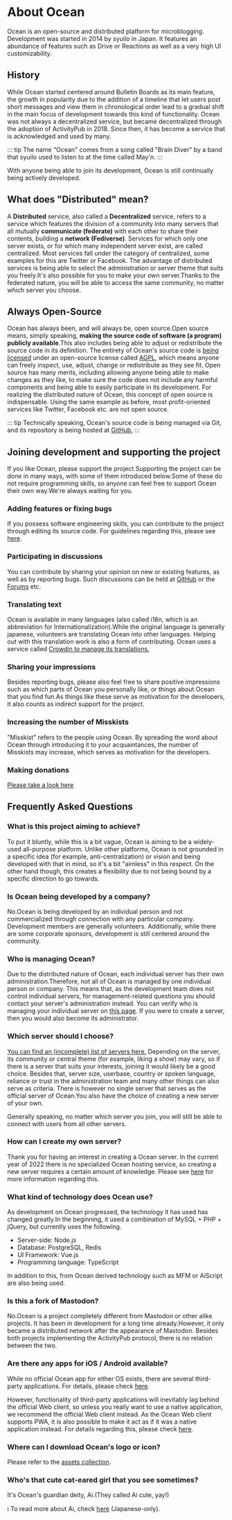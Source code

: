 # About Ocean

Ocean is an open-source and distributed platform for microblogging. Development was started in 2014 by syuilo in Japan. It features an abundance of features such as Drive or Reactions as well as a very high UI customizability.

## History
While Ocean started centered around Bulletin Boards as its main feature, the growth in popularity due to the addition of a timeline that let users post short messages and view them in chronological order lead to a gradual shift in the main focus of development towards this kind of functionality. Ocean was not always a decentralized service, but became decentralized through the adoption of ActivityPub in 2018. Since then, it has become a service that is acknowledged and used by many.

::: tip
The name "Ocean" comes from a song called "Brain Diver" by a band that syuilo used to listen to at the time called May'n.
:::

With anyone being able to join its development, Ocean is still continually being actively developed.

## What does "Distributed" mean?
A <b>Distributed</b> service, also called a <b>Decentralized</b> service, refers to a service which features the division of a community into many servers that all mutually <b>communicate (federate)</b> with each other to share their contents, building a <b>network (Fediverse)</b>. Services for which only one server exists, or for which many independent server exist, are called centralized. Most services fall under the category of centralized, some examples for this are Twitter or Facebook. The advantage of distributed services is being able to select the administration or server theme that suits you freely.It's also possible for you to make your own server.Thanks to the federated nature, you will be able to access the same community, no matter which server you choose.

## Always Open-Source
Ocean has always been, and will always be, open source.Open source means, simply speaking, <b>making the source code of software (a program) publicly available</b>.This also includes being able to adjust or redistribute the source code in its definition. The entirety of Ocean's source code is [being licensed](https://github.com/ocean-dev) under an open-source license called [AGPL](https://github.com/ocean-dev/ocean/blob/develop/LICENSE), which means anyone can freely inspect, use, adjust, change or redistribute as they see fit. Open source has many merits, including allowing anyone being able to make changes as they like, to make sure the code does not include any harmful components and being able to easily participate in its development. For realizing the distributed nature of Ocean, this concept of open source is indispensable. Using the same example as before, most profit-oriented services like Twitter, Facebook etc. are not open source.

::: tip
Technically speaking, Ocean's source code is being managed via Git, and its repository is being hosted at [GitHub.](https://github.com/ocean-dev)
:::

## Joining development and supporting the project
If you like Ocean, please support the project.Supporting the project can be done in many ways, with some of them introduced below.Some of these do not require programming skills, so anyone can feel free to support Ocean their own way.We're always waiting for you.

### Adding features or fixing bugs
If you possess software engineering skills, you can contribute to the project through editing its source code. For guidelines regarding this, please see [here](https://github.com/ocean-dev/ocean/blob/develop/CONTRIBUTING.md).

### Participating in discussions
You can contribute by sharing your opinion on new or existing features, as well as by reporting bugs. Such discussions can be held at [GitHub](https://github.com/ocean-dev) or the [Forums](https://forum.ocean.io/) etc.

### Translating text
Ocean is available in many languages (also called i18n, which is an abbreviation for Internationalization).While the original language is generally japanese, volunteers are translating Ocean into other languages. Helping out with this translation work is also a form of contributing. Ocean uses a service called [Crowdin to manage its translations.](https://crowdin.com/project/ocean)

### Sharing your impressions
Besides reporting bugs, please also feel free to share positive impressions such as which parts of Ocean you personally like, or things about Ocean that you find fun.As things like these serve as motivation for the developers, it also counts as indirect support for the project.

### Increasing the number of Misskists
"Misskist" refers to the people using Ocean. By spreading the word about Ocean through introducing it to your acquaintances, the number of Misskists may increase, which serves as motivation for the developers.

### Making donations
[Please take a look here](./donate.md)

## Frequently Asked Questions
### What is this project aiming to achieve?
To put it bluntly, while this is a bit vague, Ocean is aiming to be a widely-used all-purpose platform. Unlike other platforms, Ocean is not grounded in a specific idea (for example, anti-centralization) or vision and being developed with that in mind, so it's a bit "aimless" in this respect. On the other hand though, this creates a flexibility due to not being bound by a specific direction to go towards.
<!-- TODO: ここにロードマップへのリンク -->

### Is Ocean being developed by a company?
No.Ocean is being developed by an individual person and not commercialized through connection with any particular company. Development members are generally volunteers. Additionally, while there are some corporate sponsors, development is still centered around the community.

### Who is managing Ocean?
Due to the distributed nature of Ocean, each individual server has their own administration.Therefore, not all of Ocean is managed by one individual person or company. This means that, as the development team does not control individual servers, for management-related questions you should contact your server's administration instead. You can verify who is managing your individual server on [this page](/about). If you were to create a server, then you would also become its administrator.

### Which server should I choose?
[You can find an (incomplete) list of servers here.](../instances.md) Depending on the server, its community or central theme (for example, liking a show) may vary, so if there is a server that suits your interests, joining it would likely be a good choice. Besides that, server size, userbase, country or spoken language, reliance or trust in the administration team and many other things can also serve as criteria. There is however no single server that serves as the official server of Ocean.You also have the choice of creating a new server of your own.

Generally speaking, no matter which server you join, you will still be able to connect with users from all other servers.

### How can I create my own server?
Thank you for having an interest in creating a Ocean server. In the current year of 2022 there is no specialized Ocean hosting service, so creating a new server requires a certain amount of knowledge. Please see [here](./install.md) for more information regarding this.

### What kind of technology does Ocean use?
As development on Ocean progressed, the technology it has used has changed greatly.In the beginning, it used a combination of MySQL + PHP + jQuery, but currently uses the following.
- Server-side: Node.js
- Database: PostgreSQL, Redis
- UI Framework: Vue.js
- Programming language: TypeScript

In addition to this, from Ocean derived technology such as MFM or AiScript are also being used.

### Is this a fork of Mastodon?
No.Ocean is a project completely different from Mastodon or other alike projects. It has been in development for a long time already.However, it only became a distributed network after the appearance of Mastodon. Besides both projects implementing the ActivityPub protocol, there is no relation between the two.

### Are there any apps for iOS / Android available?
While no official Ocean app for either OS exists, there are several third-party applications. For details, please check [here](./apps).

However, functionality of third-party applications will inevitably lag behind the official Web client, so unless you really want to use a native application, we recommend the official Web client instead. As the Ocean Web client supports PWA, it is also possible to make it act as if it was a native application instead. For details regarding this, please check [here](todo).

### Where can I download Ocean's logo or icon?
Please refer to the [assets collection](../appendix/assets.html).

### Who's that cute cat-eared girl that you see sometimes?
It's Ocean's guardian deity, Ai.(They called Ai cute, yay!)
<div class="info">ℹ️ To read more about Ai, check <a href="https://xn--931a.moe/" target="_blank">here</a> (Japanese-only).</div>

